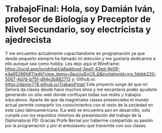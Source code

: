 # TrabajoFinal: Hola, soy Damián Iván, profesor de Biología y Preceptor de Nivel Secundario, soy electricista y ajedrecista 
Y me encuentro actualmente capacitandome en programación ya que desde pequeño siempre ha llamado mi atención y me gustaría dedicarme a ello aunque sea como hobby. 
Les dejo aquí el
Wireframe: https://lucid.app/lucidchart/a8addced-3ea0-43ed-9e09-e4a95286fdf7/edit?view_items=9auUuIEnC6_Q&invitationId=inv_fdebb220-5067-4d7d-b75f-d94e3b882713 y;
Github.io: https://damiv778.github.io/TrabajoFinal/
Este proyecto surge de que mi Señora da clases desde hace muchos años y me encantaría poder ayudarle generando un sitio web donde confluyan todas sus redes y trabajos educativos. Aparte de que da magistrales clases presenciales el mundo actual permite compartir los conocimientos con el resto de la sociedad en este caso latinoamericana.
(La web se encuentra aún en desarrollo, solo cumple con los requisitos mínimos de presentación del trabajo de la Diplomatura)
PD: Gracias Profe Bernal por haberme compartido su pasión por la programación y por el entusiasmo que transmite con sus clases.
